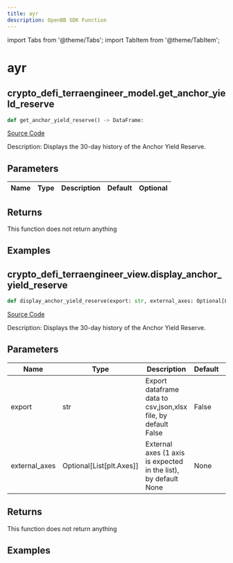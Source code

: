 ```yaml
---
title: ayr
description: OpenBB SDK Function
---
```


import Tabs from '@theme/Tabs';
import TabItem from '@theme/TabItem';

# ayr

<Tabs>
<TabItem value="model" label="Model" default>

## crypto_defi_terraengineer_model.get_anchor_yield_reserve

```python title='openbb_terminal/cryptocurrency/defi/terraengineer_model.py'
def get_anchor_yield_reserve() -> DataFrame:
```
[Source Code](https://github.com/OpenBB-finance/OpenBBTerminal/tree/main/openbb_terminal/cryptocurrency/defi/terraengineer_model.py#L62)

Description: Displays the 30-day history of the Anchor Yield Reserve.

## Parameters

| Name | Type | Description | Default | Optional |
| ---- | ---- | ----------- | ------- | -------- |

## Returns

This function does not return anything

## Examples



</TabItem>
<TabItem value="view" label="View">

## crypto_defi_terraengineer_view.display_anchor_yield_reserve

```python title='openbb_terminal/cryptocurrency/defi/terraengineer_view.py'
def display_anchor_yield_reserve(export: str, external_axes: Optional[List[matplotlib.axes._axes.Axes]]) -> None:
```
[Source Code](https://github.com/OpenBB-finance/OpenBBTerminal/tree/main/openbb_terminal/cryptocurrency/defi/terraengineer_view.py#L85)

Description: Displays the 30-day history of the Anchor Yield Reserve.

## Parameters

| Name | Type | Description | Default | Optional |
| ---- | ---- | ----------- | ------- | -------- |
| export | str | Export dataframe data to csv,json,xlsx file, by default False | False | False |
| external_axes | Optional[List[plt.Axes]] | External axes (1 axis is expected in the list), by default None | None | True |

## Returns

This function does not return anything

## Examples



</TabItem>
</Tabs>